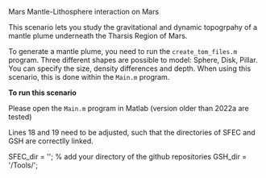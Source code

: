 Mars Mantle-Lithosphere interaction on Mars

This scenario lets you study the gravitational and dynamic topogrpahy of a mantle plume underneath the Tharsis Region of Mars.

To generate a mantle plume, you need to run the `create_tom_files.m` program. Three different shapes are possible to model: Sphere, Disk, Pillar. You can specify the size, density differences and depth. When using this scenario, this is done within the `Main.m` program.

**To run this scenario** 

Please open the `Main.m` program in Matlab (version older than 2022a are tested)

Lines 18 and 19 need to be adjusted, such that the directories of SFEC and GSH are correctlly linked.

SFEC_dir = '<directory where you placed the SFEC code>';       % add your directory of the github repositories 
GSH_dir = '<directory where you placed the GSH code>/Tools/'; 

